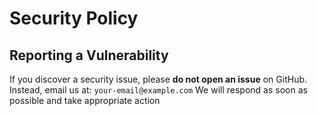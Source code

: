 # Security Policy
## Reporting a Vulnerability
If you discover a security issue, please **do not open an issue** on GitHub.  
Instead, email us at: `your-email@example.com`
We will respond as soon as possible and take appropriate action